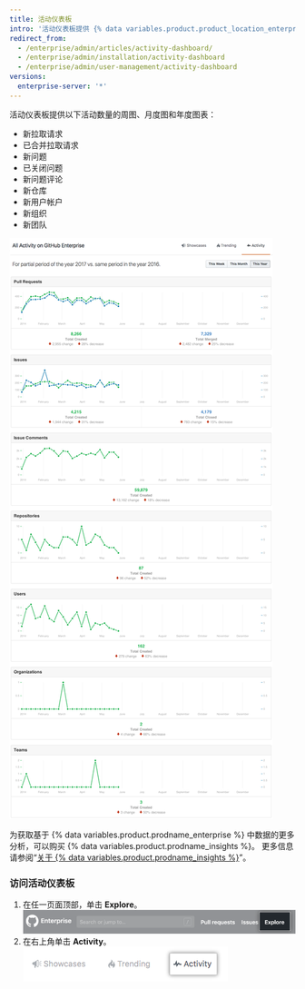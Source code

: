 ```yaml
---
title: 活动仪表板
intro: '活动仪表板提供 {% data variables.product.product_location_enterprise %} 上所有活动的概览。'
redirect_from:
  - /enterprise/admin/articles/activity-dashboard/
  - /enterprise/admin/installation/activity-dashboard
  - /enterprise/admin/user-management/activity-dashboard
versions:
  enterprise-server: '*'
---
```


活动仪表板提供以下活动数量的周图、月度图和年度图表：
- 新拉取请求
- 已合并拉取请求
- 新问题
- 已关闭问题
- 新问题评论
- 新仓库
- 新用户帐户
- 新组织
- 新团队

![活动仪表板](/assets/images/enterprise/activity/activity-dashboard-yearly.png)

为获取基于 {% data variables.product.prodname_enterprise %} 中数据的更多分析，可以购买 {% data variables.product.prodname_insights %}。 更多信息请参阅“[关于 {% data variables.product.prodname_insights %}](/insights/installing-and-configuring-github-insights/about-github-insights)”。

### 访问活动仪表板

1. 在任一页面顶部，单击 **Explore**。 ![Explore 选项卡](/assets/images/enterprise/settings/ent-new-explore.png)
2. 在右上角单击 **Activity**。 ![Activity 按钮](/assets/images/enterprise/activity/activity-button.png)
